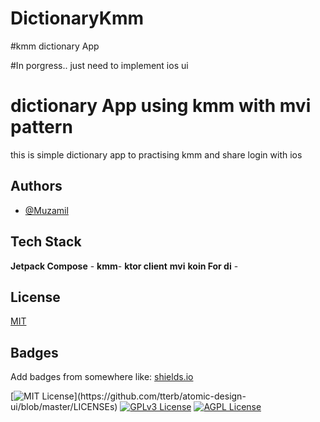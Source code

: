 # DictionaryKmm
#kmm dictionary App
  
  #In porgress..
  just need to implement ios ui


# dictionary App using kmm with mvi pattern

 this is simple dictionary app  to practising kmm and share login with ios 



## Authors

- [@Muzamil](https://github.com/Muzamilabdallah)

 
## Tech Stack
 
**Jetpack Compose** -
**kmm**-
**ktor client**
**mvi**
**koin For di** -
 

## License

[MIT](https://choosealicense.com/licenses/mit/)


 


 
## Badges

Add badges from somewhere like: [shields.io](https://shields.io/)

[![MIT License](https://img.shields.io/apm/l/atomic-design-ui.svg?)](https://github.com/tterb/atomic-design-ui/blob/master/LICENSEs)
[![GPLv3 License](https://img.shields.io/badge/License-GPL%20v3-yellow.svg)](https://opensource.org/licenses/)
[![AGPL License](https://img.shields.io/badge/license-AGPL-blue.svg)](http://www.gnu.org/licenses/agpl-3.0)


 
